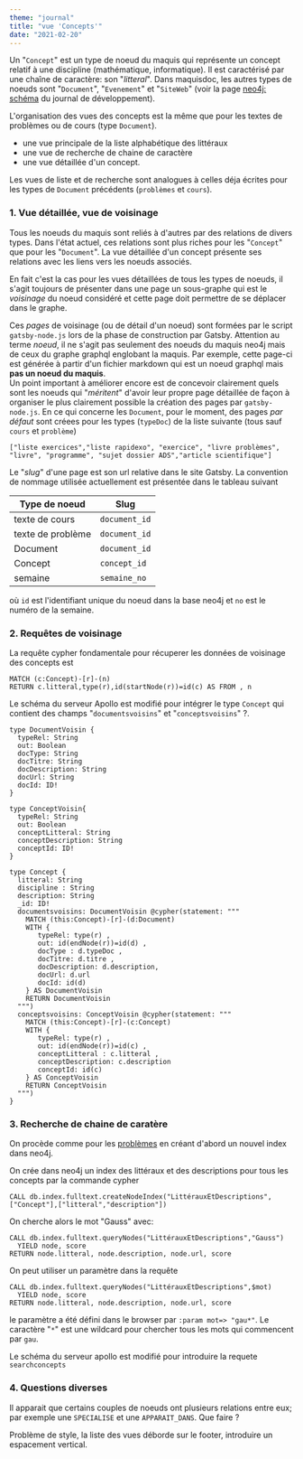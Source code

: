 ```yaml
---
theme: "journal"
title: "vue 'Concepts'"
date: "2021-02-20"
---
```

Un "`Concept`" est un type de noeud du maquis qui représente un concept relatif à une discipline (mathématique, informatique). Il est caractérisé par une chaîne de caractère: son "*litteral*". Dans maquisdoc, les autres types de noeuds sont "`Document`", "`Evenement`" et "`SiteWeb`" (voir la page [neo4j: schéma](https://maquisdoc-site-rpz2m.ondigitalocean.app/developpement/markdown/neo4j-schema/) du journal de développement).


L'organisation des vues des concepts est la même que pour les textes de problèmes ou de cours (type `Document`). 

* une vue principale de la liste alphabétique des littéraux
* une vue de recherche de chaine de caractère
* une vue détaillée d'un concept.

Les vues de liste et de recherche sont analogues à celles déja écrites pour les types de `Document` précédents (`problèmes` et `cours`).

### 1. Vue détaillée, vue de voisinage 

Tous les noeuds du maquis sont reliés à d'autres par des relations de divers types. Dans l'état actuel, ces relations sont plus riches pour les "`Concept`" que pour les "`Document`".  La vue détaillée d'un concept présente ses relations avec les liens vers les noeuds associés.

En fait c'est la cas pour les vues détaillées de tous les types de noeuds, il s'agit toujours de présenter dans une page un sous-graphe qui est le *voisinage* du noeud considéré et cette page doit permettre de se déplacer dans le graphe.


Ces *pages* de voisinage (ou de détail d'un noeud) sont formées par le script `gatsby-node.js` lors de la phase de construction par Gatsby.  Attention au terme *noeud*, il ne s'agit pas seulement des noeuds du maquis neo4j mais de ceux du graphe graphql englobant la maquis. Par exemple, cette page-ci est générée à partir d'un fichier markdown qui est un noeud graphql mais **pas un noeud du maquis**.  
Un point important à améliorer encore est de concevoir clairement quels sont les noeuds qui "*méritent*" d'avoir leur propre page détaillée de façon à organiser le plus clairement possible la création des pages par `gatsby-node.js`. En ce qui concerne les `Document`, pour le moment, des pages *par défaut* sont créees pour les types (`typeDoc`) de la liste suivante (tous sauf `cours` et `problème`)

    ["liste exercices","liste rapidexo", "exercice", "livre problèmes",
    "livre", "programme", "sujet dossier ADS","article scientifique"]

Le "*slug*" d'une page est son url relative dans le site Gatsby. La convention de nommage utilisée actuellement est présentée dans le tableau suivant

| Type de noeud | Slug |
| ------------- | ---- |
| texte de cours | `document_id`    |
| texte de problème | `document_id`   |
| Document          |`document_id`    |
| Concept           | `concept_id`    |
| semaine           | `semaine_no`    |

où `id` est l'identifiant unique du noeud dans la base neo4j et `no` est le numéro de la semaine. 

### 2. Requêtes de voisinage

La requête cypher fondamentale pour récuperer les données de voisinage des concepts est   

    MATCH (c:Concept)-[r]-(n)
    RETURN c.litteral,type(r),id(startNode(r))=id(c) AS FROM , n
    
Le schéma du serveur Apollo est modifié pour intégrer le type `Concept` qui contient des champs "`documentsvoisins`" et "`conceptsvoisins`" ?.

    type DocumentVoisin {
      typeRel: String
      out: Boolean
      docType: String
      docTitre: String
      docDescription: String
      docUrl: String
      docId: ID!
    }
    
    type ConceptVoisin{
      typeRel: String
      out: Boolean
      conceptLitteral: String
      conceptDescription: String
      conceptId: ID!
    }
    
    type Concept {
      litteral: String
      discipline : String
      description: String
      _id: ID!
      documentsvoisins: DocumentVoisin @cypher(statement: """ 
        MATCH (this:Concept)-[r]-(d:Document)
        WITH {
           typeRel: type(r) ,
           out: id(endNode(r))=id(d) ,
           docType : d.typeDoc ,
           docTitre: d.titre ,
           docDescription: d.description,
           docUrl: d.url
           docId: id(d)
        } AS DocumentVoisin
        RETURN DocumentVoisin
      """)
      conceptsvoisins: ConceptVoisin @cypher(statement: """ 
        MATCH (this:Concept)-[r]-(c:Concept)
        WITH {
           typeRel: type(r) ,
           out: id(endNode(r))=id(c) ,
           conceptLitteral : c.litteral ,
           conceptDescription: c.description
           conceptId: id(c)
        } AS ConceptVoisin
        RETURN ConceptVoisin
      """)
    }

### 3. Recherche de chaine de caratère

On procède comme pour les [problèmes](https://maquisdoc-site-rpz2m.ondigitalocean.app/developpement/markdown/vue-problemes/) en créant d'abord un nouvel index dans neo4j.

On crée dans neo4j un index des littéraux et des descriptions pour tous les concepts par la commande cypher

    CALL db.index.fulltext.createNodeIndex("LittérauxEtDescriptions",["Concept"],["litteral","description"])

On cherche alors le mot "Gauss" avec:

    CALL db.index.fulltext.queryNodes("LittérauxEtDescriptions","Gauss")
      YIELD node, score
    RETURN node.litteral, node.description, node.url, score
    
On peut utiliser un paramètre dans la requête

    CALL db.index.fulltext.queryNodes("LittérauxEtDescriptions",$mot)
      YIELD node, score
    RETURN node.litteral, node.description, node.url, score

le paramètre a été défini dans le browser par `:param mot=> "gau*"`. Le caractère "`*`" est une wildcard pour chercher tous les mots qui commencent par `gau`.

Le schéma du serveur apollo est modifié pour introduire la requete `searchconcepts`
### 4. Questions diverses

Il apparait que certains couples de noeuds ont plusieurs relations entre eux; par exemple une `SPECIALISE` et une `APPARAIT_DANS`. Que faire ?

Problème de style, la liste des vues déborde sur le footer, introduire un espacement vertical.

